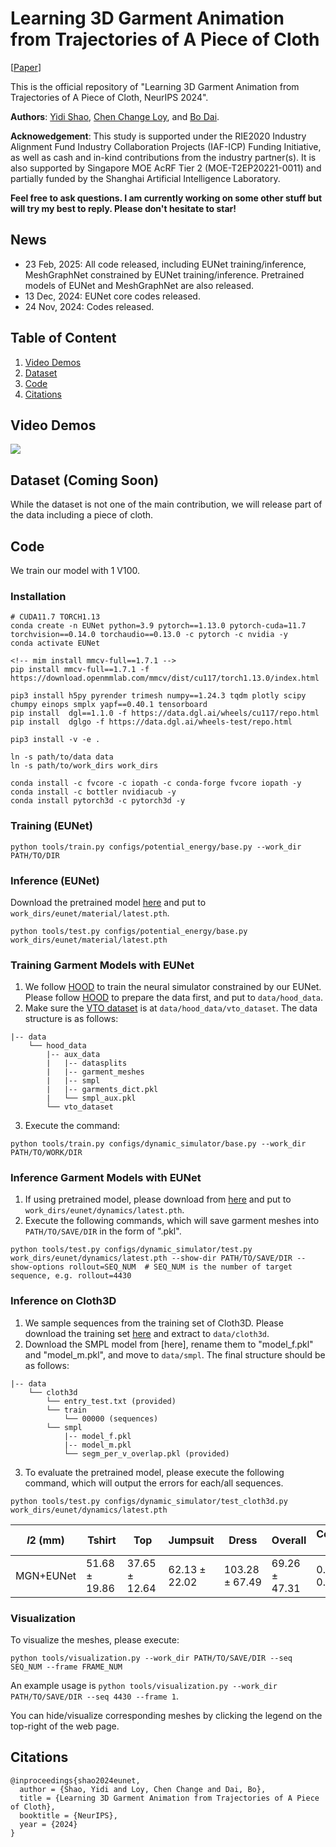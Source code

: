 # Learning 3D Garment Animation from Trajectories of A Piece of Cloth
\[[Paper](https://openreview.net/pdf?id=yeFx5NQmr7)\]

This is the official repository of "Learning 3D Garment Animation from Trajectories of A Piece of Cloth, NeurIPS 2024".

**Authors**: [Yidi Shao](https://ftbabi.github.io/), [Chen Change Loy](https://www.mmlab-ntu.com/person/ccloy/),  and [Bo Dai](http://daibo.info/).

**Acknowedgement**: This study is supported under the RIE2020 Industry Alignment Fund Industry Collaboration Projects (IAF-ICP) Funding Initiative, as well as cash and in-kind contributions from the industry partner(s). It is also supported by Singapore MOE AcRF Tier 2 (MOE-T2EP20221-0011) and partially funded by the Shanghai Artificial Intelligence Laboratory.

**Feel free to ask questions. I am currently working on some other stuff but will try my best to reply. Please don't hesitate to star!** 

## News
- 23 Feb, 2025: All code released, including EUNet training/inference, MeshGraphNet constrained by EUNet training/inference. Pretrained models of EUNet and MeshGraphNet are also released.
- 13 Dec, 2024: EUNet core codes released.
- 24 Nov, 2024: Codes released.

## Table of Content
1. [Video Demos](#video-demos)
2. [Dataset](#dataset)
3. [Code](#code)
4. [Citations](#citations)

## Video Demos
![](imgs/demo.gif)

## Dataset (Coming Soon)
While the dataset is not one of the main contribution,
we will release part of the data including a piece of cloth.

## Code
We train our model with 1 V100.

### Installation
```
# CUDA11.7 TORCH1.13
conda create -n EUNet python=3.9 pytorch==1.13.0 pytorch-cuda=11.7 torchvision==0.14.0 torchaudio==0.13.0 -c pytorch -c nvidia -y
conda activate EUNet

<!-- mim install mmcv-full==1.7.1 -->
pip install mmcv-full==1.7.1 -f https://download.openmmlab.com/mmcv/dist/cu117/torch1.13.0/index.html

pip3 install h5py pyrender trimesh numpy==1.24.3 tqdm plotly scipy chumpy einops smplx yapf==0.40.1 tensorboard
pip install  dgl==1.1.0 -f https://data.dgl.ai/wheels/cu117/repo.html
pip install  dglgo -f https://data.dgl.ai/wheels-test/repo.html

pip3 install -v -e .

ln -s path/to/data data
ln -s path/to/work_dirs work_dirs

conda install -c fvcore -c iopath -c conda-forge fvcore iopath -y
conda install -c bottler nvidiacub -y
conda install pytorch3d -c pytorch3d -y
```

### Training (EUNet)
```
python tools/train.py configs/potential_energy/base.py --work_dir PATH/TO/DIR
```

### Inference (EUNet)
Download the pretrained model [here](https://entuedu-my.sharepoint.com/:u:/g/personal/yidi001_e_ntu_edu_sg/EV6f95S023JBmOHlZPGzvU8B0bN-ujifCWi6xmQfc7A6bg?e=9FKAkV) and put to ```work_dirs/eunet/material/latest.pth```.

```
python tools/test.py configs/potential_energy/base.py work_dirs/eunet/material/latest.pth
```

### Training Garment Models with EUNet
1. We follow [HOOD](https://github.com/dolorousrtur/hood) to train the neural simulator constrained by our EUNet. Please follow [HOOD](https://github.com/dolorousrtur/hood) to prepare the data first, and put to ```data/hood_data```.
2. Make sure the [VTO dataset](https://github.com/isantesteban/vto-dataset) is at ```data/hood_data/vto_dataset```. The data structure is as follows:
```
|-- data
    └── hood_data
        |-- aux_data
        |   |-- datasplits
        |   |-- garment_meshes
        |   |-- smpl
        |   |-- garments_dict.pkl
        |   └── smpl_aux.pkl
        └── vto_dataset
```
3. Execute the command:
```
python tools/train.py configs/dynamic_simulator/base.py --work_dir PATH/TO/WORK/DIR
```

### Inference Garment Models with EUNet
1. If using pretrained model, please download from [here](https://entuedu-my.sharepoint.com/:u:/g/personal/yidi001_e_ntu_edu_sg/EV6f95S023JBmOHlZPGzvU8B0bN-ujifCWi6xmQfc7A6bg?e=9FKAkV) and put to ```work_dirs/eunet/dynamics/latest.pth```.
2. Execute the following commands, which will save garment meshes into ```PATH/TO/SAVE/DIR``` in the form of ".pkl".
```
python tools/test.py configs/dynamic_simulator/test.py work_dirs/eunet/dynamics/latest.pth --show-dir PATH/TO/SAVE/DIR --show-options rollout=SEQ_NUM  # SEQ_NUM is the number of target sequence, e.g. rollout=4430
```

### Inference on Cloth3D
1. We sample sequences from the training set of Cloth3D. Please download the training set [here](https://chalearnlap.cvc.uab.es/dataset/38/data/72/description/) and extract to ```data/cloth3d```.
2. Download the SMPL model from [here], rename them to "model_f.pkl" and "model_m.pkl", and move to ```data/smpl```. The final structure should be as follows:
```
|-- data
    └── cloth3d
        └── entry_test.txt (provided)
        └── train
            └── 00000 (sequences)
        └── smpl
            |-- model_f.pkl
            |-- model_m.pkl
            └── segm_per_v_overlap.pkl (provided)
```
3. To evaluate the pretrained model, please execute the following command, which will output the errors for each/all sequences.
```
python tools/test.py configs/dynamic_simulator/test_cloth3d.py work_dirs/eunet/dynamics/latest.pth
```

| $l2$ (mm)| Tshirt  | Top  | Jumpsuit  | Dress  | Overall | Collision (%) |
| -------- | ------- | ------- | ------- | ------- | ------- | ------- |
| MGN+EUNet| $51.68\pm19.86$| $37.65\pm12.64$|$62.13\pm22.02$| $103.28\pm67.49$| $69.26\pm47.31$| $0.47\pm0.60$|


### Visualization
To visualize the meshes, please execute:
```
python tools/visualization.py --work_dir PATH/TO/SAVE/DIR --seq SEQ_NUM --frame FRAME_NUM
```
An example usage is ```python tools/visualization.py --work_dir PATH/TO/SAVE/DIR --seq 4430 --frame 1```.

You can hide/visualize corresponding meshes by clicking the legend on the top-right of the web page.

## Citations
```
@inproceedings{shao2024eunet,
  author = {Shao, Yidi and Loy, Chen Change and Dai, Bo},
  title = {Learning 3D Garment Animation from Trajectories of A Piece of Cloth},
  booktitle = {NeurIPS},
  year = {2024}
}
```